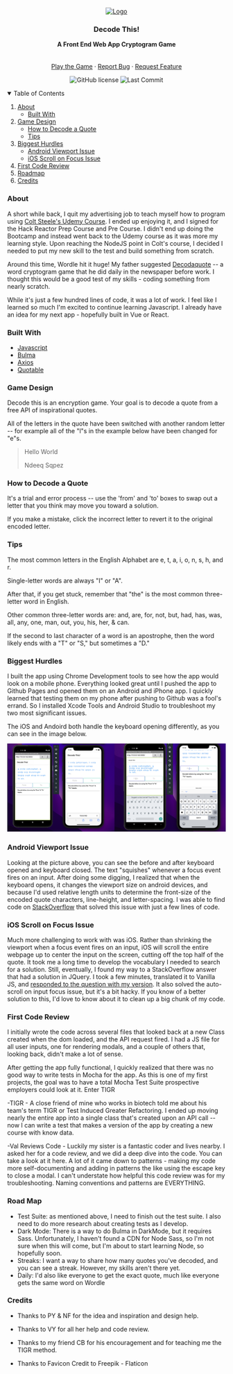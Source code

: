 
<br />
<div align="center">
  <a href="https://decodethis.app">
    <img src="https://decodethis.app/Images/Decodethis-OG-Image.png" alt="Logo">
  </a>
<h3 align="center">Decode This!</h3>

  <p align="center">
    <strong>A Front End Web App Cryptogram Game</strong>
    <br />
    <br />
    <br />
    <a href="https://decodethis.app/">Play the Game</a>
    ·
    <a href="https://github.com/ReadingTheDocumentation/DecodeThis/issues">Report Bug</a>
    ·
    <a href="https://github.com/ReadingTheDocumentation/DecodeThis/issues">Request Feature</a>
  </p>
</div>

<p align="center">
<img alt="GitHub license" src="https://img.shields.io/github/license/ReadingTheDocumentation/DecodeThis?color=blue">
<img alt="Last Commit" src="https://img.shields.io/github/last-commit/ReadingTheDocumentation/DecodeThis/main"

</p>

<br />

  <details open>
  <summary>Table of Contents</summary>
  <ol>
    <li>
      <a href="#about">About</a>
      <ul>
        <li><a href="#built-with">Built With</a></li>
      </ul>
    </li>
    <li>
      <a href="#the-game">Game Design</a>
      <ul>
        <li><a href="#howto">How to Decode a Quote</a></li>
        <li><a href="#tips">Tips</a></li>
      </ul>
    </li>
    <li>
      <a href="#hurdles">Biggest Hurdles</a>
      <ul>
        <li><a href="#viewport">Android Viewport Issue</a></li>
        <li><a href="#iOSScroll">iOS Scroll on Focus Issue</a></li>
      </ul>
    </li>
    <li><a href="#codereview">First Code Review</a></li>
    <li><a href="#roadmap">Roadmap</a></li>
    <li><a href="#credits">Credits</a></li>
  </ol>
</details>
  
### About
  
A short while back, I quit my advertising job to teach myself how to program using [Colt Steele's Udemy Course](https://www.udemy.com/course/the-web-developer-bootcamp/). I
ended up enjoying it, and I signed for the Hack Reactor Prep Course and Pre Course. I didn't end up doing the
Bootcamp and instead went back to the Udemy course as it was more my learning style. Upon reaching the NodeJS point
in Colt's course, I decided I needed to put my new skill to the test and build something from scratch.  

Around this time, Wordle hit it huge! My father suggested [Decodaquote](https://decodaquote.com/) -- a word cryptogram game that he did daily in the newspaper before work. I thought this would be a good test of my skills - coding something from nearly scratch.  

While it's just a few hundred lines of code, it was a lot of work. I feel like I learned so much I'm excited to continue learning Javascript. I already have an idea for my next app - hopefully built in Vue or React.  

### Built With
- [Javascript](https://www.ecma-international.org/publications-and-standards/standards/ecma-262/)  
- [Bulma](bulma.io)  
- [Axios](https://axios-http.com/docs/intro)  
- [Quotable](https://github.com/lukePeavey/quotable)  

### Game Design  

Decode this is an encryption game. Your goal is to decode a quote from a free API of inspirational quotes.  

All of the letters in the quote have been switched with another random letter -- for example all of the "l"s in the example below have been changed for "e"s.  

>Hello World
>
>Ndeeq Sqpez

### How to Decode a Quote  

It's a trial and error process -- use the 'from' and 'to' boxes to swap out a letter that you think may move you toward a solution.  

If you make a mistake, click the incorrect letter to revert it to the original encoded letter.  

### Tips  

The most common letters in the English Alphabet are e, t, a, i, o, n, s, h, and r.  

Single-letter words are always "I" or "A".  

After that, if you get stuck, remember that "the" is the most common three-letter word in English.  

Other common three-letter words are: and, are, for, not, but, had, has, was, all, any, one, man, out, you, his, her, & can.  

If the second to last character of a word is an apostrophe, then the word likely ends with a "T" or "S," but sometimes a "D."  

### Biggest Hurdles  

I built the app using Chrome Development tools to see how the app would look on a mobile phone. Everything looked great until I pushed the app to Github Pages and opened them on an Android and iPhone app. I quickly learned that testing them on my phone after pushing to Github was a fool's errand. So I installed Xcode Tools and Android Studio to troubleshoot my two most significant issues.  

The iOS and Andoird both handle the keyboard opening differently, as you can see in the image below.  

<img src="Images/BeforeAfterKeyboard.png">  

### Android Viewport Issue  

Looking at the picture above, you can see the before and after keyboard opened and keyboard closed. The text "squishes" whenever a focus event fires on an input. After doing some digging, I realized that when the keyboard opens, it changes the viewport size on android devices, and because I'd used relative length units to determine the front-size of the encoded quote characters, line-height, and letter-spacing. I was able to find code on [StackOverflow](https://stackoverflow.com/a/62054041/17197174) that solved this issue with just a few lines of code.  

### iOS Scroll on Focus Issue  

Much more challenging to work with was iOS. Rather than shrinking the viewport when a focus event fires on an input, iOS will scroll the entire webpage up to center the input on the screen, cutting off the top half of the quote. It took me a long time to develop the vocabulary I needed to search for a solution. Still, eventually, I found my way to a StackOverflow answer that had a solution in JQuery. I took a few minutes, translated it to Vanilla JS, and [responded to the question with my version](https://stackoverflow.com/a/70857776/17197174). It also solved the auto-scroll on input focus issue, but it's a bit hacky. If you know of a better solution to this, I'd love to know about it to clean up a big chunk of my code.  


### First Code Review  

I initially wrote the code across several files that looked back at a new Class created when the dom loaded, and the API request fired. I had a JS file for all user inputs, one for rendering modals, and a couple of others that, looking back, didn't make a lot of sense.  

After getting the app fully functional, I quickly realized that there was no good way to write tests in Mocha for the app. As this is one of my first projects, the goal was to have a total Mocha Test Suite prospective employers could look at it. Enter TIGR  

-TIGR
    - A close friend of mine who works in biotech told me about his team's term TIGR or Test Induced Greater Refactoring. I ended up moving nearly the entire app into a single class that's created upon an API call -- now I can write a test that makes a version of the app by creating a new course with know data.  

-Val Reviews Code
    - Luckily my sister is a fantastic coder and lives nearby. I asked her for a code review, and we did a deep dive into the code. You can take a look at it here. A lot of it came down to patterns - making my code more self-documenting and adding in patterns the like using the escape key to close a modal. I can't understate how helpful this code review was for my troubleshooting. Naming conventions and patterns are EVERYTHING.   


### Road Map  

- Test Suite: as mentioned above, I need to finish out the test suite. I also need to do more research about creating tests as I develop.  
- Dark Mode: There is a way to do Bulma in DarkMode, but it requires Sass. Unfortunately, I haven't found a CDN for Node Sass, so I'm not sure when this will come, but I'm about to start learning Node, so hopefully soon.  
- Streaks: I want a way to share how many quotes you've decoded, and you can see a streak. However, my skills aren't there yet.  
- Daily: I'd also like everyone to get the exact quote, much like everyone gets the same word on Wordle  

### Credits  

- Thanks to PY & NF for the idea and inspiration and design help.

- Thanks to VY for all her help and code review.

- Thanks to my friend CB for his encouragement and for teaching me the TIGR method.

- Thanks to Favicon Credit to Freepik - Flaticon